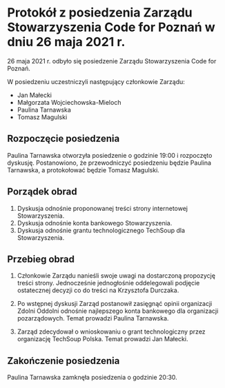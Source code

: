 # Protokół z posiedzenia Zarządu Stowarzyszenia Code for Poznań w dniu 26 maja 2021 r.

26 maja 2021 r. odbyło się posiedzenie Zarządu Stowarzyszenia Code for Poznań.

W posiedzeniu uczestniczyli następujący członkowie Zarządu:
* Jan Małecki
* Małgorzata Wojciechowska-Mieloch
* Paulina Tarnawska
* Tomasz Magulski

## Rozpoczęcie posiedzenia
Paulina Tarnawska otworzyła posiedzenie o godzinie 19:00 i rozpoczęto dyskusję.
Postanowiono, że przewodniczyć posiedzeniu będzie Paulina Tarnawska, a protokołować będzie Tomasz Magulski.

## Porządek obrad
1. Dyskusja odnośnie proponowanej treści strony internetowej Stowarzyszenia.
2. Dyskusja odnośnie konta bankowego Stowarzyszenia.
3. Dyskusja odnośnie grantu technologicznego TechSoup dla Stowarzyszenia.


## Przebieg obrad

1. Członkowie Zarządu nanieśli swoje uwagi na dostarczoną propozycję treści strony. Jednocześnie jednogłośnie oddelegowali podjęcie ostatecznej decyzji co do treści na Krzysztofa Durczaka.

2. Po wstępnej dyskusji Zarząd postanowił zasięgnąć opinii organizacji Zdolni Oddolni odnośnie najlepszego konta bankowego dla organizacji pozarządowych. Temat prowadzi Paulina Tarnawska.

3. Zarząd zdecydował o wnioskowaniu o grant technologiczny przez organizację TechSoup Polska. Temat prowadzi Jan Małecki.

## Zakończenie posiedzenia
Paulina Tarnawska zamknęła posiedzenia o godzinie 20:30.
